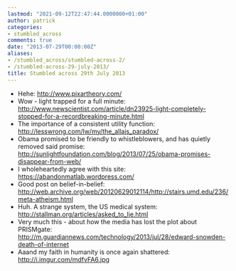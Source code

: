 ```yaml
---
lastmod: "2021-09-12T22:47:44.0000000+01:00"
author: patrick
categories:
- stumbled_across
comments: true
date: "2013-07-29T00:00:00Z"
aliases:
- /stumbled_across/stumbled-across-2/
- /stumbled-across-29-july-2013/
title: Stumbled across 29th July 2013
---
```

*   Hehe: <http://www.pixartheory.com/>
*   Wow - light trapped for a full minute: <http://www.newscientist.com/article/dn23925-light-completely-stopped-for-a-recordbreaking-minute.html>
*   The importance of a consistent utility function: <http://lesswrong.com/lw/my/the_allais_paradox/>
*   Obama promised to be friendly to whistleblowers, and has quietly removed said promise: <http://sunlightfoundation.com/blog/2013/07/25/obama-promises-disappear-from-web/>
*   I wholeheartedly agree with this site: <https://abandonmatlab.wordpress.com/>
*   Good post on belief-in-belief: <http://web.archive.org/web/20120629012114/http://stairs.umd.edu/236/meta-atheism.html>
*   Huh. A strange system, the US medical system: <http://stallman.org/articles/asked_to_lie.html>
*   Very much this - about how the media has lost the plot about PRISMgate: <http://m.guardiannews.com/technology/2013/jul/28/edward-snowden-death-of-internet>
*   Aaand my faith in humanity is once again shattered: <http://i.imgur.com/mdfvFA6.jpg>
